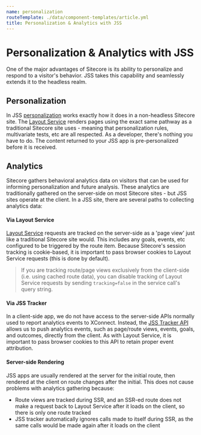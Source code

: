 ```yaml
---
name: personalization
routeTemplate: ./data/component-templates/article.yml
title: Personalization & Analytics with JSS
---
```


# Personalization & Analytics with JSS

One of the major advantages of Sitecore is its ability to personalize and respond to a visitor's behavior. JSS takes this capability and seamlessly extends it to the headless realm.

## Personalization

In JSS [personalization](https://doc.sitecore.net/sitecore_experience_platform/digital_marketing/personalization/walkthrough_personalizing_components) works exactly how it does in a non-headless Sitecore site. The [Layout Service](/docs/fundamentals/services/layout/sitecore-layout-service) renders pages using the exact same pathway as a traditional Sitecore site uses - meaning that personalization rules, multivariate tests, etc are all respected. As a developer, there's nothing you have to do. The content returned to your JSS app is pre-personalized before it is received.

## Analytics

Sitecore gathers behavioral analytics data on visitors that can be used for informing personalization and future analysis. These analytics are traditionally gathered on the server-side on most Sitecore sites - but JSS sites operate at the client. In a JSS site, there are several paths to collecting analytics data:

#### Via Layout Service

[Layout Service](/docs/fundamentals/services/layout/sitecore-layout-service) requests are tracked on the server-side as a 'page view' just like a traditional Sitecore site would. This includes any goals, events, etc configured to be triggered by the route item. Because Sitecore's session tracking is cookie-based, it is important to pass browser cookies to Layout Service requests (this is done by default).

> If you are tracking route/page views exclusively from the client-side (i.e. using cached route data), you can disable tracking of Layout Service requests by sending `tracking=false` in the service call's query string.

#### Via JSS Tracker

In a client-side app, we do not have access to the server-side APIs normally used to report analytics events to XConnect. Instead, the [JSS Tracker API](/docs/fundamentals/services/tracking) allows us to push analytics events, such as page/route views, events, goals, and outcomes, directly from the client. As with Layout Service, it is important to pass browser cookies to this API to retain proper event attribution.


#### Server-side Rendering

JSS apps are usually rendered at the server for the initial route, then rendered at the client on route changes after the initial. This does not cause problems with analytics gathering because:

- Route views are tracked during SSR, and an SSR-ed route does not make a request back to Layout Service after it loads on the client, so there is only one route tracked
- JSS tracker automatically ignores calls made to itself during SSR, as the same calls would be made again after it loads on the client
